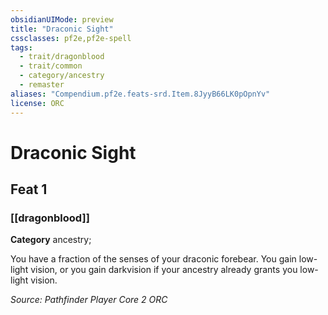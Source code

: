 ```yaml
---
obsidianUIMode: preview
title: "Draconic Sight"
cssclasses: pf2e,pf2e-spell
tags:
  - trait/dragonblood
  - trait/common
  - category/ancestry
  - remaster
aliases: "Compendium.pf2e.feats-srd.Item.8JyyB66LK0pOpnYv"
license: ORC
---
```

# Draconic Sight
## Feat 1
### [[dragonblood]]

**Category** ancestry; 




You have a fraction of the senses of your draconic forebear. You gain low-light vision, or you gain darkvision if your ancestry already grants you low-light vision.

*Source: Pathfinder Player Core 2*
*ORC*